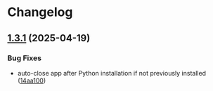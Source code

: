 # Changelog

## [1.3.1](https://github.com/kevlog/coci/compare/v1.3.0...v1.3.1) (2025-04-19)


### Bug Fixes

* auto-close app after Python installation if not previously installed ([14aa100](https://github.com/kevlog/coci/commit/14aa100d0beeee41b00a33cb227b7c30fff2b402))
